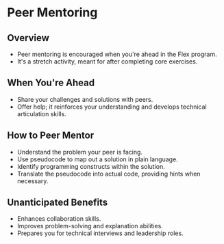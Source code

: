 # Peer Mentoring

## Overview
- Peer mentoring is encouraged when you're ahead in the Flex program.
- It's a stretch activity, meant for after completing core exercises.

## When You're Ahead
- Share your challenges and solutions with peers.
- Offer help; it reinforces your understanding and develops technical articulation skills.

## How to Peer Mentor
- Understand the problem your peer is facing.
- Use pseudocode to map out a solution in plain language.
- Identify programming constructs within the solution.
- Translate the pseudocode into actual code, providing hints when necessary.

## Unanticipated Benefits
- Enhances collaboration skills.
- Improves problem-solving and explanation abilities.
- Prepares you for technical interviews and leadership roles.
